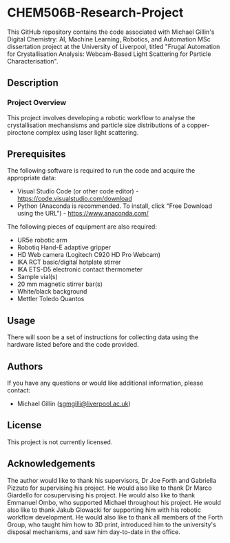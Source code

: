 # CHEM506B-Research-Project
This GitHub repository contains the code associated with Michael Gillin's Digital Chemistry: AI, Machine Learning, Robotics, and Automation MSc dissertation project at the University of Liverpool, titled "Frugal Automation for Crystallisation Analysis: Webcam-Based Light Scattering for Particle Characterisation".

## Description

### Project Overview

This project involves developing a robotic workflow to analyse the crystallisation mechansisms and particle size distributions of a copper-piroctone complex using laser light scattering.

## Prerequisites

The following software is required to run the code and acquire the appropriate data:

- Visual Studio Code (or other code editor) - https://code.visualstudio.com/download
- Python (Anaconda is recommended. To install, click "Free Download using the URL") - https://www.anaconda.com/

The following pieces of equipment are also required:

- UR5e robotic arm
- Robotiq Hand-E adaptive gripper
- HD Web camera (Logitech C920 HD Pro Webcam)
- IKA RCT basic/digital hotplate stirrer
- IKA ETS-D5 electronic contact thermometer
- Sample vial(s)
- 20 mm magnetic stirrer bar(s)
- White/black background
- Mettler Toledo Quantos

## Usage

There will soon be a set of instructions for collecting data using the hardware listed before and the code provided.


## Authors
If you have any questions or would like additional information, please contact:
- Michael Gillin (sgmgilli@liverpool.ac.uk)

## License
This project is not currently licensed.

## Acknowledgements
The author would like to thank his supervisors, Dr Joe Forth and Gabriella Pizzuto for supervising his project. He would also like to thank Dr Marco Giardello for cosupervising his project. He would also like to thank Emmanuel Ombo, who supported Michael throughout his project. He would also like to thank Jakub Glowacki for supporting him with his robotic workflow development. He would also like to thank all members of the Forth Group, who taught him how to 3D print, introduced him to the university's disposal mechanisms, and saw him day-to-date in the office.
